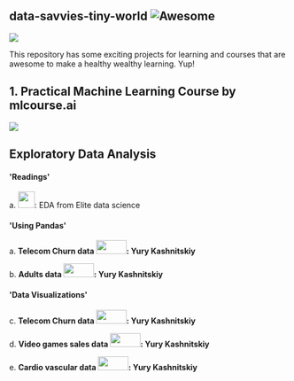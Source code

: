 ## data-savvies-tiny-world ![Awesome](https://cdn.rawgit.com/sindresorhus/awesome/d7305f38d29fed78fa85652e3a63e154dd8e8829/media/badge.svg)


![](https://media.giphy.com/media/jYl67ehKv4IJq/giphy.gif)

This repository has some exciting projects for learning and courses that are awesome to make a healthy wealthy learning. Yup!



## 1. Practical Machine Learning Course by mlcourse.ai
<a href="https://mlcourse.ai" target="_blank"><img src="https://habrastorage.org/files/fd4/502/43d/fd450243dd604b81b9713213a247aa20.jpg"></a>



## Exploratory Data Analysis
#### 'Readings'
a. <a href="https://elitedatascience.com/exploratory-analysis"><img src="https://encrypted-tbn0.gstatic.com/images?q=tbn:ANd9GcSekOHt18_Hsc9hR7IJywA2kj5vHcExOgRAz-H1uexv1mkyFJE7" height=30 width=30></a>: EDA from Elite data science </b>

#### 'Using Pandas'
a. <b>Telecom Churn data <a href="https://www.kaggle.com/kashnitsky/topic-1-exploratory-data-analysis-with-pandas"><img src="https://www.kaggle.com/static/images/logos/kaggle-logo-transparent-300.png" height=25 width=55></a>: Yury Kashnitskiy </b>

b. <b>Adults data <a href="https://www.kaggle.com/kashnitsky/a1-demo-pandas-and-uci-adult-dataset-solution"><img src="https://www.kaggle.com/static/images/logos/kaggle-logo-transparent-300.png" height=25 width=55></a>: Yury Kashnitskiy </b>


#### 'Data Visualizations'
c. <b>Telecom Churn data  <a href="https://www.kaggle.com/kashnitsky/topic-2-visual-data-analysis-in-python"><img src="https://www.kaggle.com/static/images/logos/kaggle-logo-transparent-300.png" height=25 width=55></a>: Yury Kashnitskiy </b>

d. <b>Video games sales data  <a href="https://www.kaggle.com/kashnitsky/topic-2-part-2-seaborn-and-plotly"><img src="https://www.kaggle.com/static/images/logos/kaggle-logo-transparent-300.png" height=25 width=55></a>: Yury Kashnitskiy </b>

e. <b>Cardio vascular data  <a href="https://www.kaggle.com/kashnitsky/a2-demo-analyzing-cardiovascular-data-solution"><img src="https://www.kaggle.com/static/images/logos/kaggle-logo-transparent-300.png" height=25 width=55></a>: Yury Kashnitskiy </b>



